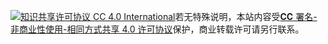 <a rel="license" href="http://creativecommons.org/licenses/by-nc-sa/4.0/"><img alt="知识共享许可协议 CC 4.0 International" style="border-width:0" src="https://i.creativecommons.org/l/by-nc-sa/4.0/80x15.png" /></a>若无特殊说明，本站内容受<a rel="license" href="http://creativecommons.org/licenses/by-nc-sa/4.0/"><b>CC</b> 署名-非商业性使用-相同方式共享 4.0 许可协议</a>保护，商业转载许可请另行联系。
